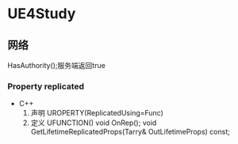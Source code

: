 # UE4Study
## 网络
HasAuthority();服务端返回true

### Property replicated
- C++
  1. 声明
    UROPERTY(ReplicatedUsing=Func)
  2. 定义
    UFUNCTION()
    void OnRep();
    void GetLifetimeReplicatedProps(Tarry<FLifetimeProperty>& OutLifetimeProps) const;
    

